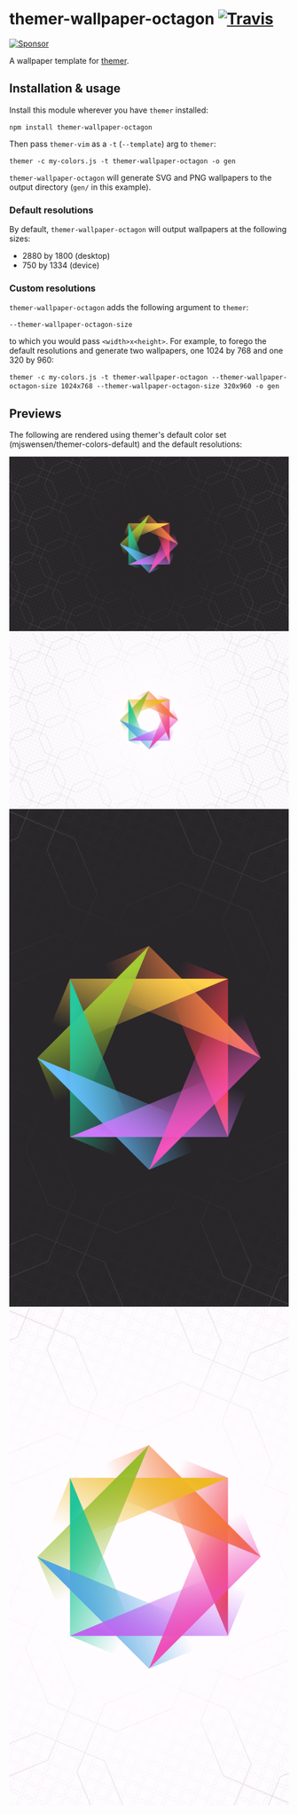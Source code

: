 # themer-wallpaper-octagon [![Travis](https://img.shields.io/travis/mjswensen/themer-wallpaper-octagon.svg)](https://travis-ci.org/mjswensen/themer-wallpaper-octagon)

[![Sponsor](https://app.codesponsor.io/embed/hHKoUkX4tpsdAzjvSfNXFb22/mjswensen/themer-wallpaper-octagon.svg)](https://app.codesponsor.io/link/hHKoUkX4tpsdAzjvSfNXFb22/mjswensen/themer-wallpaper-octagon)

A wallpaper template for [themer](https://github.com/mjswensen/themer).

## Installation & usage

Install this module wherever you have `themer` installed:

    npm install themer-wallpaper-octagon

Then pass `themer-vim` as a `-t` (`--template`) arg to `themer`:

    themer -c my-colors.js -t themer-wallpaper-octagon -o gen

`themer-wallpaper-octagon` will generate SVG and PNG wallpapers to the output directory (`gen/` in this example).

### Default resolutions

By default, `themer-wallpaper-octagon` will output wallpapers at the following sizes:

* 2880 by 1800 (desktop)
* 750 by 1334 (device)

### Custom resolutions

`themer-wallpaper-octagon` adds the following argument to `themer`:

    --themer-wallpaper-octagon-size

to which you would pass `<width>x<height>`. For example, to forego the default resolutions and generate two wallpapers, one 1024 by 768 and one 320 by 960:

    themer -c my-colors.js -t themer-wallpaper-octagon --themer-wallpaper-octagon-size 1024x768 --themer-wallpaper-octagon-size 320x960 -o gen

## Previews

The following are rendered using themer's default color set (mjswensen/themer-colors-default) and the default resolutions:

![dark desktop](/assets/desktop-dark.png)
![light desktop](/assets/desktop-light.png)
![dark device](/assets/device-dark.png)
![light device](/assets/device-light.png)
